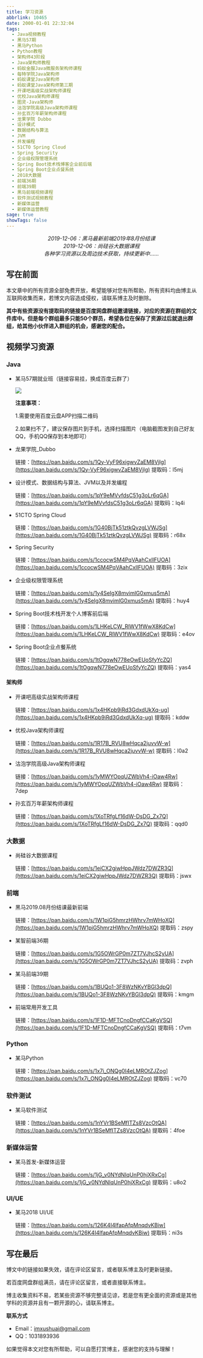 ```yaml
---
title: 学习资源
abbrlink: 10465
date: 2000-01-01 22:32:04
tags:
  - Java视频教程
  - 黑马57期
  - 黑马Python
  - Python教程
  - 架构师43阶段
  - Java架构师教程
  - 蚂蚁金服Java微服务架构师课程
  - 每特学院Java架构师
  - 蚂蚁课堂Java架构师
  - 蚂蚁课堂Java架构师第三期
  - 开课吧高级实战架构师课程
  - 优校Java架构师课程
  - 图灵-Java架构师
  - 沽泡学院高级Java架构师课程
  - 孙玄百万年薪架构师课程
  - 龙果学院 Dubbo
  - 设计模式
  - 数据结构与算法
  - JVM
  - 并发编程
  - 51CTO Spring Cloud
  - Spring Security
  - 企业级权限管理系统
  - Spring Boot技术栈博客企业前后端
  - Spring Boot企业点餐系统
  - 2018大数据
  - 前端36期
  - 前端39期
  - 黑马前端视频课程
  - 软件测试视频教程
  - 新媒体运营
  - 新媒体运营教程
sage: true
showTags: false
---
```


<center><i>2019-12-06：黑马最新前端2019年8月份结课</i></center>
<center><i>2019-12-06：尚硅谷大数据课程</i></center>
<center><i>各种学习资源以及周边技术获取，持续更新中......</i></center>

<!-- more -->

## 写在前面

本文章中的所有资源全部免费开放，希望能够对您有所帮助，所有资料均由博主从互联网收集而来，若博文内容造成侵权，请联系博主及时删除。

**其中有些资源没有提取码的链接是百度网盘群组邀请链接，对应的资源在群组的文件库中。但是每个群组最多只能50个群员，希望各位在保存了资源过后就退出群组，给其他小伙伴进入群组的机会，感谢您的配合。**

## 视频学习资源

### Java

- 某马57期就业班（链接容易挂，换成百度云群了）

  ![](https://dev.tencent.com/u/imxushuai/p/pic/git/raw/master/Group_20191217210033.png)
  
  **注意事项：**
  
  1.需要使用百度云盘APP扫描二维码
  
  2.如果扫不了，建议保存图片到手机，选择扫描图片（电脑截图发到自己好友QQ，手机QQ保存到本地即可）

- 龙果学院_Dubbo

  链接：[https://pan.baidu.com/s/1Qy-VyF96xigwvZaEM8Vjlg](https://pan.baidu.com/s/1Qy-VyF96xigwvZaEM8Vjlg)
  提取码：l5mj

- 设计模式、数据结构与算法、JVM以及并发编程

  链接：[https://pan.baidu.com/s/1pY9eMVvfdsC51g3oLr6qGA](https://pan.baidu.com/s/1pY9eMVvfdsC51g3oLr6qGA)
  提取码：lq4i

- 51CTO Spring Cloud

  链接：[https://pan.baidu.com/s/1G40BjTk51ztkQvzgLVWJSg](https://pan.baidu.com/s/1G40BjTk51ztkQvzgLVWJSg)
  提取码：r68x

- Spring Security

  链接：[https://pan.baidu.com/s/1ccocwSM4PqVAahCxllFUOA](https://pan.baidu.com/s/1ccocwSM4PqVAahCxllFUOA)
  提取码：3zix

- 企业级权限管理系统

  链接：[https://pan.baidu.com/s/1y4SeIgX8mvimlG0xmus5mA](https://pan.baidu.com/s/1y4SeIgX8mvimlG0xmus5mA)
  提取码：huy4

- Spring Boot技术栈开发个人博客前后端

  链接：[https://pan.baidu.com/s/1LHKeLCW_RlWV1fWwX8KdCw](https://pan.baidu.com/s/1LHKeLCW_RlWV1fWwX8KdCw)
  提取码：e4ov

- Spring Boot企业点餐系统

  链接：[https://pan.baidu.com/s/1tOgqwN778eOwEUoSfyYcZQ](https://pan.baidu.com/s/1tOgqwN778eOwEUoSfyYcZQ)
  提取码：yas4

#### 架构师

- 开课吧高级实战架构师课程

  链接：[https://pan.baidu.com/s/1x4HKpb9iRd3GdxdUkXq-ug](https://pan.baidu.com/s/1x4HKpb9iRd3GdxdUkXq-ug)
  提取码：kddw

- 优校Java架构师课程

  链接：[https://pan.baidu.com/s/1R17B_RVU8wHqca2juvvW-w](https://pan.baidu.com/s/1R17B_RVU8wHqca2juvvW-w)
  提取码：l0a2

- 沽泡学院高级Java架构师课程

  链接：[https://pan.baidu.com/s/1yMWYOpqUZWbVh4-iOaw4Rw](https://pan.baidu.com/s/1yMWYOpqUZWbVh4-iOaw4Rw)
  提取码：7dep

- 孙玄百万年薪架构师课程

  链接：[https://pan.baidu.com/s/1XoTRfgLf16dW-DsDG_Zx7Q](https://pan.baidu.com/s/1XoTRfgLf16dW-DsDG_Zx7Q)
  提取码：qqd0

### 大数据

- 尚硅谷大数据课程

  链接：[https://pan.baidu.com/s/1eiCX2giwHppJWdz7DWZR3Q](https://pan.baidu.com/s/1eiCX2giwHppJWdz7DWZR3Q)
  提取码：jswx

### 前端

- 黑马2019.08月份结课最新前端

  链接：[https://pan.baidu.com/s/1W1piG5hmrzHWhrv7mWHoXQ](https://pan.baidu.com/s/1W1piG5hmrzHWhrv7mWHoXQ)
  提取码：zspy

- 某智前端36期

  链接：[https://pan.baidu.com/s/1G5OWrGP0m7ZT7VJhcS2yUA](https://pan.baidu.com/s/1G5OWrGP0m7ZT7VJhcS2yUA)
  提取码：zvph

- 某马前端39期

  链接：[https://pan.baidu.com/s/1BUQo1-3F8WzNKvYBGl3dpQ](https://pan.baidu.com/s/1BUQo1-3F8WzNKvYBGl3dpQ)
  提取码：kmgm

- 前端常用开发工具

  链接：[https://pan.baidu.com/s/1F1D-MFTCnoDngfCCaKgVSQ](https://pan.baidu.com/s/1F1D-MFTCnoDngfCCaKgVSQ)
  提取码：t7vm



### Python

- 某马Python

  链接：[https://pan.baidu.com/s/1x7i_ONQg0I4eLMROtZJZog](https://pan.baidu.com/s/1x7i_ONQg0I4eLMROtZJZog)
  提取码：vc70



### 软件测试

- 某马软件测试

  链接：[https://pan.baidu.com/s/1nYVr1BSeMfITZs8VzcOtQA](https://pan.baidu.com/s/1nYVr1BSeMfITZs8VzcOtQA)
  提取码：4foe



### 新媒体运营

- 某马首发-新媒体运营

  链接：[https://pan.baidu.com/s/1jG_v0NYdNIqUnP0hjXRxCg](https://pan.baidu.com/s/1jG_v0NYdNIqUnP0hjXRxCg)
  提取码：u8o2



### UI/UE

- 某马2018 UI/UE

  链接：[https://pan.baidu.com/s/126K4I4IfapAfpMnqdvKBiw](https://pan.baidu.com/s/126K4I4IfapAfpMnqdvKBiw)
  提取码：ni3s


## 写在最后

博文中的链接如果失效，请在评论区留言，或者联系博主及时更新链接。

若百度网盘群组满员，请在评论区留言，或者直接联系博主。

博主收集资料不易，若某些资源不够完整请见谅，若是您有更全面的资源或是其他学科的资源并且有一颗开源的心，请联系博主。

**联系方式**

- Email：imxushuai@gmail.com
- QQ：1031893936

如果觉得本文对您有所帮助，可以自愿打赏博主，感谢您的支持与理解！
